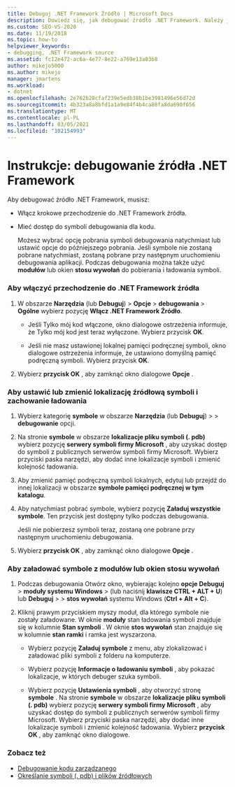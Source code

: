 ```yaml
---
title: Debuguj .NET Framework Źródło | Microsoft Docs
description: Dowiedz się, jak debugować źródło .NET Framework. Należy je skonfigurować i pobrać symbole debugowania.
ms.custom: SEO-VS-2020
ms.date: 11/19/2018
ms.topic: how-to
helpviewer_keywords:
- debugging, .NET Framework source
ms.assetid: fc12e472-ac6a-4e77-8e22-a769e13a03b8
author: mikejo5000
ms.author: mikejo
manager: jmartens
ms.workload:
- dotnet
ms.openlocfilehash: 2e762b28cfaf239e5edb38b1be3981496e56d72d
ms.sourcegitcommit: 4b323a8a8bfd1a1a9e84f4b4ca88fa8da690f656
ms.translationtype: MT
ms.contentlocale: pl-PL
ms.lasthandoff: 03/05/2021
ms.locfileid: "102154993"
---
```

# <a name="how-to-debug-net-framework-source"></a>Instrukcje: debugowanie źródła .NET Framework

Aby debugować źródło .NET Framework, musisz:

- Włącz krokowe przechodzenie do .NET Framework źródła.

- Mieć dostęp do symboli debugowania dla kodu.

  Możesz wybrać opcję pobrania symboli debugowania natychmiast lub ustawić opcje do późniejszego pobrania. Jeśli symbole nie zostaną pobrane natychmiast, zostaną pobrane przy następnym uruchomieniu debugowania aplikacji. Podczas debugowania można także użyć **modułów** lub okien **stosu wywołań** do pobierania i ładowania symboli.

### <a name="to-enable-stepping-into-net-framework-source"></a>Aby włączyć przechodzenie do .NET Framework źródła

1. W obszarze **Narzędzia** (lub **Debuguj**) > **Opcje**  >  **debugowania**  >  **Ogólne** wybierz pozycję **Włącz .NET Framework Źródło**.

   - Jeśli Tylko mój kod włączone, okno dialogowe ostrzeżenia informuje, że Tylko mój kod jest teraz wyłączone. Wybierz przycisk **OK**.

   - Jeśli nie masz ustawionej lokalnej pamięci podręcznej symboli, okno dialogowe ostrzeżenia informuje, że ustawiono domyślną pamięć podręczną symboli. Wybierz przycisk **OK**.

1. Wybierz **przycisk OK** , aby zamknąć okno dialogowe **Opcje** .

### <a name="to-set-or-change-symbol-source-locations-and-loading-behavior"></a>Aby ustawić lub zmienić lokalizację źródłową symboli i zachowanie ładowania

1. Wybierz kategorię **symbole** w obszarze **Narzędzia** (lub **Debuguj**) >   >  **debugowanie** opcji.

1. Na stronie **symbole** w obszarze **lokalizacje pliku symboli (. pdb)** wybierz pozycję **serwery symboli firmy Microsoft** , aby uzyskać dostęp do symboli z publicznych serwerów symboli firmy Microsoft. Wybierz przyciski paska narzędzi, aby dodać inne lokalizacje symboli i zmienić kolejność ładowania.

1. Aby zmienić pamięć podręczną symboli lokalnych, edytuj lub przejdź do innej lokalizacji w obszarze **symbole pamięci podręcznej w tym katalogu**.

1. Aby natychmiast pobrać symbole, wybierz pozycję **Załaduj wszystkie symbole**. Ten przycisk jest dostępny tylko podczas debugowania.

   Jeśli nie pobierzesz symboli teraz, zostaną one pobrane przy następnym uruchomieniu debugowania.

1. Wybierz **przycisk OK** , aby zamknąć okno dialogowe **Opcje** .

### <a name="to-load-symbols-from-the-modules-or-call-stack-windows"></a>Aby załadować symbole z modułów lub okien stosu wywołań

1. Podczas debugowania Otwórz okno, wybierając kolejno **opcje Debuguj**  >  **moduły systemu Windows**  >   (lub naciśnij **klawisze CTRL + ALT + U**) lub **Debuguj**  >    >  **stos wywołań** systemu Windows (**Ctrl + Alt + C**).

1. Kliknij prawym przyciskiem myszy moduł, dla którego symbole nie zostały załadowane. W oknie **moduły** stan ładowania symboli znajduje się w kolumnie **Stan symboli** . W oknie **stos wywołań** stan znajduje się w kolumnie **stan ramki** i ramka jest wyszarzona.

   - Wybierz pozycję **Załaduj symbole** z menu, aby zlokalizować i załadować pliki symboli z folderu na komputerze.

   - Wybierz pozycję **Informacje o ładowaniu symboli** , aby pokazać lokalizacje, w których debuger szuka symboli.

   - Wybierz pozycję **Ustawienia symboli** , aby otworzyć stronę **symbole** . Na stronie **symbole** w obszarze **lokalizacje pliku symboli (. pdb)** wybierz pozycję **serwery symboli firmy Microsoft** , aby uzyskać dostęp do symboli z publicznych serwerów symboli firmy Microsoft. Wybierz przyciski paska narzędzi, aby dodać inne lokalizacje symboli i zmienić kolejność ładowania. Wybierz **przycisk OK** , aby zamknąć okno dialogowe.

### <a name="see-also"></a>Zobacz też
- [Debugowanie kodu zarządzanego](../debugger/debugging-managed-code.md)
- [Określanie symboli (. pdb) i plików źródłowych](../debugger/specify-symbol-dot-pdb-and-source-files-in-the-visual-studio-debugger.md)
